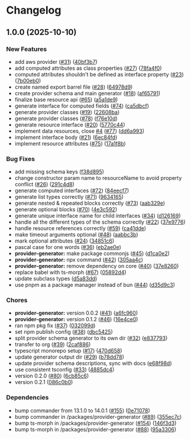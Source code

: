 # Changelog

## 1.0.0 (2025-10-10)


### New Features

* add aws provider ([#31](https://github.com/konfjs/tfkonf/issues/31)) ([40bf3b7](https://github.com/konfjs/tfkonf/commit/40bf3b7133c76765c48aa13be00f0271b07e57a3))
* add computed attributes as class properties ([#27](https://github.com/konfjs/tfkonf/issues/27)) ([78fa4f0](https://github.com/konfjs/tfkonf/commit/78fa4f0ebabeace81d7c303cdbacf8f0f753e523))
* computed attributes shouldn't be defined as interface property ([#23](https://github.com/konfjs/tfkonf/issues/23)) ([7b00eb0](https://github.com/konfjs/tfkonf/commit/7b00eb0fd3b58fe85884c0bd28bb9529d4a61b15))
* create named export barrel file ([#28](https://github.com/konfjs/tfkonf/issues/28)) ([64978d9](https://github.com/konfjs/tfkonf/commit/64978d9fff41b73846dac3c2170d1a0eea956dea))
* create provider schema and main generator ([#18](https://github.com/konfjs/tfkonf/issues/18)) ([af65791](https://github.com/konfjs/tfkonf/commit/af65791b6d8c136cc57430b61285eab867c8c691))
* finalize base resource api ([#65](https://github.com/konfjs/tfkonf/issues/65)) ([a5a1de9](https://github.com/konfjs/tfkonf/commit/a5a1de989983f8c9b728273b7006ac3e4e4409d0))
* generate interface for computed fields ([#74](https://github.com/konfjs/tfkonf/issues/74)) ([ca5dbcf](https://github.com/konfjs/tfkonf/commit/ca5dbcf66dde15fd3751f9407bbd4880f2a8990f))
* generate provider classes ([#19](https://github.com/konfjs/tfkonf/issues/19)) ([22608ba](https://github.com/konfjs/tfkonf/commit/22608ba608ec0e5731e8ea09b624ee07296223c9))
* generate provider classes ([#78](https://github.com/konfjs/tfkonf/issues/78)) ([f76e10d](https://github.com/konfjs/tfkonf/commit/f76e10d9eab08ff509a1bc3bcab501ed4ce50148))
* generate resource interface ([#20](https://github.com/konfjs/tfkonf/issues/20)) ([5770c44](https://github.com/konfjs/tfkonf/commit/5770c445f36b4e23f29357715a6c6fade53a6993))
* implement data resources, close [#4](https://github.com/konfjs/tfkonf/issues/4) ([#77](https://github.com/konfjs/tfkonf/issues/77)) ([dd6a993](https://github.com/konfjs/tfkonf/commit/dd6a9935b898d27dd4f104b4c0d0133693d62468))
* implement interface body ([#21](https://github.com/konfjs/tfkonf/issues/21)) ([6ec84fd](https://github.com/konfjs/tfkonf/commit/6ec84fd73facd67adaaa1d3e1621029ecde6d23a))
* implement resource attributes ([#75](https://github.com/konfjs/tfkonf/issues/75)) ([17a1f8b](https://github.com/konfjs/tfkonf/commit/17a1f8b97f99c52973d7c9f5eb6871503037f025))


### Bug Fixes

* add missing schema keys ([f38d895](https://github.com/konfjs/tfkonf/commit/f38d895ec784eb51054be53d413c7c0eea615917))
* change constructor param name to resourceName to avoid property conflict ([#26](https://github.com/konfjs/tfkonf/issues/26)) ([291c4d8](https://github.com/konfjs/tfkonf/commit/291c4d8711e1a31e968327aa5caf376a90fca8e7))
* generate computed interfaces ([#72](https://github.com/konfjs/tfkonf/issues/72)) ([84eecf7](https://github.com/konfjs/tfkonf/commit/84eecf729d919ab3cc78cfe19e6019339c0cd978))
* generate list types correctly ([#71](https://github.com/konfjs/tfkonf/issues/71)) ([9634165](https://github.com/konfjs/tfkonf/commit/9634165c30816a20ac32c2c31e08b38fe878a3c5))
* generate nested & repeated blocks correctly ([#73](https://github.com/konfjs/tfkonf/issues/73)) ([aab329e](https://github.com/konfjs/tfkonf/commit/aab329e0e38685b4076997f570087d289970a17a))
* generate optional blocks ([#70](https://github.com/konfjs/tfkonf/issues/70)) ([4e3c592](https://github.com/konfjs/tfkonf/commit/4e3c5921ee7d7c866ea6bb6178e852264aa617d0))
* generate unique interface name for child interfaces ([#34](https://github.com/konfjs/tfkonf/issues/34)) ([d126169](https://github.com/konfjs/tfkonf/commit/d126169f433814ffdd2b3cb8d164f23f1f1d65d9))
* handle all the different types of the schema correctly ([#22](https://github.com/konfjs/tfkonf/issues/22)) ([37e9776](https://github.com/konfjs/tfkonf/commit/37e9776f9eef1d9a6a3048f780d49824142cd9ee))
* handle resource references correctly ([#59](https://github.com/konfjs/tfkonf/issues/59)) ([ca41dde](https://github.com/konfjs/tfkonf/commit/ca41ddeebf79718ec8913feb2b486acce5585054))
* make timeout arguments optional ([#48](https://github.com/konfjs/tfkonf/issues/48)) ([aabbc3b](https://github.com/konfjs/tfkonf/commit/aabbc3b627bad4d3f8e0d0419bc25dddf5e9066c))
* mark optional attributes ([#24](https://github.com/konfjs/tfkonf/issues/24)) ([34851c6](https://github.com/konfjs/tfkonf/commit/34851c66c4c90a16a2c39e71dbaf4ae2da01403d))
* pascal case for one words ([#36](https://github.com/konfjs/tfkonf/issues/36)) ([eb2ae0e](https://github.com/konfjs/tfkonf/commit/eb2ae0eda33d9cea25a8a74728cd6ea6af30f585))
* **provider-generator:** make package commonjs ([#45](https://github.com/konfjs/tfkonf/issues/45)) ([d1ca0e2](https://github.com/konfjs/tfkonf/commit/d1ca0e2ef2c3f53a08f100ec9747a89132154364))
* **provider-generator:** npx command ([#42](https://github.com/konfjs/tfkonf/issues/42)) ([305aa4c](https://github.com/konfjs/tfkonf/commit/305aa4c3be54780139a861a68a4cb57532d50d94))
* **provider-generator:** remove dependency on core ([#40](https://github.com/konfjs/tfkonf/issues/40)) ([37e8260](https://github.com/konfjs/tfkonf/commit/37e8260e1fdfa82f357f62354881cee3cd8f281e))
* replace babel with ts-morph ([#67](https://github.com/konfjs/tfkonf/issues/67)) ([05892d4](https://github.com/konfjs/tfkonf/commit/05892d46cb72c67505b59827dab870d9b2cb76b4))
* update subclass types ([d5a83dd](https://github.com/konfjs/tfkonf/commit/d5a83dda30e64a6e1baaeb4c9597191460a60a5b))
* use pnpm as a package manager instead of bun ([#44](https://github.com/konfjs/tfkonf/issues/44)) ([d35d9c3](https://github.com/konfjs/tfkonf/commit/d35d9c3ea83d7345f5f41ce02a1fb790dc65ad2e))


### Chores

* **provider-generator:** version 0.0.2 ([#41](https://github.com/konfjs/tfkonf/issues/41)) ([a6fc960](https://github.com/konfjs/tfkonf/commit/a6fc960f18598acd164464f9003f37412affd1e1))
* **provider-generator:** version 0.1.2 ([#46](https://github.com/konfjs/tfkonf/issues/46)) ([16e4ce0](https://github.com/konfjs/tfkonf/commit/16e4ce08b4310ea8028c65182a043f70315f0b2a))
* ran npm pkg fix ([#37](https://github.com/konfjs/tfkonf/issues/37)) ([032099d](https://github.com/konfjs/tfkonf/commit/032099d5e4c3446719c9d690506df0f70d034367))
* set npm publish config ([#38](https://github.com/konfjs/tfkonf/issues/38)) ([dbc5425](https://github.com/konfjs/tfkonf/commit/dbc54250f82e3d1a7ec34c2d920e752bc076989b))
* split provider schema generator to its own dir ([#32](https://github.com/konfjs/tfkonf/issues/32)) ([e837793](https://github.com/konfjs/tfkonf/commit/e837793c0bd6b50c5afe8b2e5f47ea8e8d42ed7f))
* transfer to org ([#39](https://github.com/konfjs/tfkonf/issues/39)) ([2caf886](https://github.com/konfjs/tfkonf/commit/2caf88642e8998cd75a61699be6e3f783c91baa9))
* typescript monorepo setup ([#17](https://github.com/konfjs/tfkonf/issues/17)) ([470d658](https://github.com/konfjs/tfkonf/commit/470d6581c6427cd603635698327b1d90e80983d7))
* update generator output dir ([#29](https://github.com/konfjs/tfkonf/issues/29)) ([b78dd78](https://github.com/konfjs/tfkonf/commit/b78dd78be3c50f0ddbbb220e41e5f4e01a270b46))
* update provider schema descriptions, sync with docs ([e68f98d](https://github.com/konfjs/tfkonf/commit/e68f98dd280828d64a262454a04efa168b01b1d1))
* use consistent tsconfig ([#33](https://github.com/konfjs/tfkonf/issues/33)) ([4885dc4](https://github.com/konfjs/tfkonf/commit/4885dc494c7d2f808c5941acf0b1d42ef1740ed5))
* version 0.2.0 ([#80](https://github.com/konfjs/tfkonf/issues/80)) ([6cb85c6](https://github.com/konfjs/tfkonf/commit/6cb85c62782f2d29d5d15984c1728b15096545f5))
* version 0.2.1 ([086c0b0](https://github.com/konfjs/tfkonf/commit/086c0b0584d55c6d10021a98f9f9b00fdd5c6275))


### Dependencies

* bump commander from 13.1.0 to 14.0.1 ([#155](https://github.com/konfjs/tfkonf/issues/155)) ([0e71078](https://github.com/konfjs/tfkonf/commit/0e710789a8f54a6446bd0f0421b583c54403d5c1))
* bump commander in /packages/provider-generator ([#89](https://github.com/konfjs/tfkonf/issues/89)) ([355ec7c](https://github.com/konfjs/tfkonf/commit/355ec7cef18b70bd5568d84a4597cfcf864afc07))
* bump ts-morph in /packages/provider-generator ([#154](https://github.com/konfjs/tfkonf/issues/154)) ([146f3d3](https://github.com/konfjs/tfkonf/commit/146f3d3e92487defa925c92c3bf7b07cd63a9797))
* bump ts-morph in /packages/provider-generator ([#88](https://github.com/konfjs/tfkonf/issues/88)) ([95a3306](https://github.com/konfjs/tfkonf/commit/95a330695303158b986a15f8e654deb0a18ae85d))
